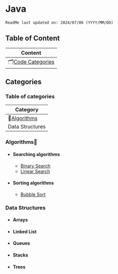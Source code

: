 # Java
`ReadMe last updated on: 2024/07/06 (YYYY/MM/DD)`
## Table of Content
| Content                                                |
| ---                                                   |
| 🗂️[Code Categories](#content-categories)              |



## <p id="content-categories">Categories</p>

### Table of categories
| Category                              |
| ---                                   |
| 🤖[Algorithms](#categories-algorithm) |
| Data Structures                       |



### <p id="categories-algorithm">Algorithms🤖
- #### Searching algorithms
    - [Binary Search][directorylink-binarysearch]
    - [Linear Search][directorylink-linearsearch]
- #### Sorting algorithms
    - [Bubble Sort][directorylink-bubblesort]
### Data Structures
- #### Arrays
- #### Linked List
- #### Queues
- #### Stacks
- #### Trees

[directorylink-binarysearch]: ./Algorithms/Searching/Binary%20Search/
[directorylink-linearsearch]: ./Algorithms/Searching/Linear%20Search/
[directorylink-bubblesort]: ./Algorithms/Sorting/Bubble%20Sort/